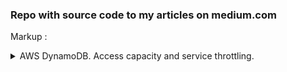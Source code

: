 ### Repo with source code to my articles on medium.com

Markup : <details>
           <summary>AWS DynamoDB. Access capacity and service throttling.</summary>
           <p>[**throttling**](throttling)</p>
           <p>https://medium.com/@fenyuk/aws-dynamodb-access-capacity-and-service-throttling-1ddd75b6a189</p>
         </details>
